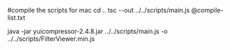 #compile the scripts for mac
cd ..
tsc --out ../../scripts/main.js @compile-list.txt

java -jar yuicompressor-2.4.8.jar ../../scripts/main.js -o ../../scripts/FilterViewer.min.js